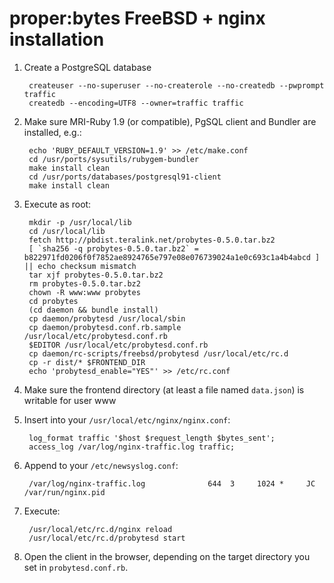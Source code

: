 # proper:bytes FreeBSD + nginx installation

1. Create a PostgreSQL database

        createuser --no-superuser --no-createrole --no-createdb --pwprompt traffic
        createdb --encoding=UTF8 --owner=traffic traffic

2. Make sure MRI-Ruby 1.9 (or compatible), PgSQL client and Bundler are installed, e.g.:

        echo 'RUBY_DEFAULT_VERSION=1.9' >> /etc/make.conf
        cd /usr/ports/sysutils/rubygem-bundler
        make install clean
        cd /usr/ports/databases/postgresql91-client
        make install clean

3. Execute as root:

        mkdir -p /usr/local/lib
        cd /usr/local/lib
        fetch http://pbdist.teralink.net/probytes-0.5.0.tar.bz2
        [ `sha256 -q probytes-0.5.0.tar.bz2` = b822971fd0206f0f7852ae8924765e797e08e076739024a1e0c693c1a4b4abcd ] || echo checksum mismatch
        tar xjf probytes-0.5.0.tar.bz2
        rm probytes-0.5.0.tar.bz2
        chown -R www:www probytes
        cd probytes
        (cd daemon && bundle install)
        cp daemon/probytesd /usr/local/sbin
        cp daemon/probytesd.conf.rb.sample /usr/local/etc/probytesd.conf.rb
        $EDITOR /usr/local/etc/probytesd.conf.rb
        cp daemon/rc-scripts/freebsd/probytesd /usr/local/etc/rc.d
        cp -r dist/* $FRONTEND_DIR
        echo 'probytesd_enable="YES"' >> /etc/rc.conf

4. Make sure the frontend directory (at least a file named `data.json`) is writable for user www

5. Insert into your `/usr/local/etc/nginx/nginx.conf`:

        log_format traffic '$host $request_length $bytes_sent';
        access_log /var/log/nginx-traffic.log traffic;

6. Append to your `/etc/newsyslog.conf`:

        /var/log/nginx-traffic.log              644  3     1024 *     JC    /var/run/nginx.pid

7. Execute:

        /usr/local/etc/rc.d/nginx reload
        /usr/local/etc/rc.d/probytesd start

8. Open the client in the browser, depending on the target directory you set in `probytesd.conf.rb`.
